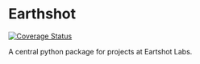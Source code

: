 # Earthshot

[![Coverage Status](https://coveralls.io/repos/github/earthshot-labs/earthshot/badge.svg)](https://coveralls.io/github/earthshot-labs/earthshot)

A central python package for projects at Eartshot Labs.

